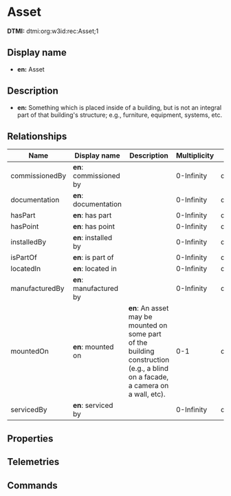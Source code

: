 # Asset
**DTMI:** dtmi:org:w3id:rec:Asset;1
## Display name
- **en:** Asset
## Description
- **en:** Something which is placed inside of a building, but is not an integral part of that building's structure; e.g., furniture, equipment, systems, etc.
## Relationships
|Name|Display name|Description|Multiplicity|Target|Properties|
|-|-|-|-|-|-|
|commissionedBy|**en**: commissioned by||0-Infinity|dtmi:org:w3id:rec:Agent;1|
|documentation|**en**: documentation||0-Infinity|dtmi:org:w3id:rec:Document;1|
|hasPart|**en**: has part||0-Infinity|dtmi:org:w3id:rec:Asset;1|
|hasPoint|**en**: has point||0-Infinity|dtmi:org:brickschema:schema:Brick:Point;1|
|installedBy|**en**: installed by||0-Infinity|dtmi:org:w3id:rec:Agent;1|
|isPartOf|**en**: is part of||0-Infinity|dtmi:org:w3id:rec:Asset;1|
|locatedIn|**en**: located in||0-Infinity|dtmi:org:w3id:rec:Space;1|
|manufacturedBy|**en**: manufactured by||0-Infinity|dtmi:org:w3id:rec:Agent;1|
|mountedOn|**en**: mounted on|**en**: An asset may be mounted on some part of the building construction (e.g., a blind on a facade, a camera on a wall, etc).|0-1|dtmi:org:w3id:rec:BuildingElement;1|
|servicedBy|**en**: serviced by||0-Infinity|dtmi:org:w3id:rec:Agent;1|
## Properties
## Telemetries
## Commands
